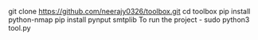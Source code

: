git clone https://github.com/neerajy0326/toolbox.git
cd toolbox
pip install python-nmap
pip install pynput smtplib
To run the project - sudo python3 tool.py
